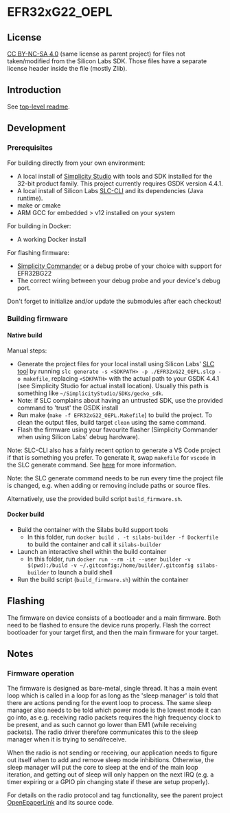 # EFR32xG22_OEPL

## License
[CC BY-NC-SA 4.0](https://creativecommons.org/licenses/by-nc-sa/4.0/) (same license as parent project) for files not taken/modified from the Silicon Labs SDK. Those files have a separate license header inside the file (mostly Zlib).

## Introduction

See [top-level readme](../readme.md).

## Development

### Prerequisites

For building directly from your own environment:
- A local install of [Simplicity Studio](https://www.silabs.com/developers/simplicity-studio)
  with tools and SDK installed for the 32-bit product family. This project currently
  requires GSDK version 4.4.1.
- A local install of Silicon Labs [SLC-CLI](https://docs.silabs.com/simplicity-studio-5-users-guide/latest/ss-5-users-guide-tools-slc-cli/02-installation)
  and its dependencies (Java runtime).
- make or cmake
- ARM GCC for embedded > v12 installed on your system

For building in Docker:
- A working Docker install

For flashing firmware:
- [Simplicity Commander](https://www.silabs.com/developers/simplicity-studio/simplicity-commander) or a debug probe of your choice with support for EFR32BG22
- The correct wiring between your debug probe and your device's debug port.

Don't forget to initialize and/or update the submodules after each checkout!

### Building firmware

#### Native build

Manual steps:
- Generate the project files for your local install using Silicon Labs' [SLC tool](https://docs.silabs.com/simplicity-studio-5-users-guide/latest/ss-5-users-guide-tools-slc-cli/)
  by running `slc generate -s <SDKPATH> -p ./EFR32xG22_OEPL.slcp -o makefile`, replacing `<SDKPATH>` with the actual path to your GSDK 4.4.1 (see Simplicity Studio for actual install location).
  Usually this path is something like `~/SimplicityStudio/SDKs/gecko_sdk`.
- Note: if SLC complains about having an untrusted SDK, use the provided command to 'trust' the GSDK install
- Run make (`make -f EFR32xG22_OEPL.Makefile`) to build the project. To clean the output files, build target `clean` using the same command.
- Flash the firmware using your favourite flasher (Simplicity Commander when using Silicon Labs' debug hardware).

Note: SLC-CLI also has a fairly recent option to generate a VS Code project if that is something you prefer.
To generate it, swap `makefile` for `vscode` in the SLC generate command.
See [here](https://docs.silabs.com/simplicity-studio-5-users-guide/latest/ss-5-users-guide-vscode-ide/) for more information.

Note: the SLC generate command needs to be run every time the project file is changed, e.g.
when adding or removing include paths or source files.

Alternatively, use the provided build script `build_firmware.sh`.

#### Docker build
- Build the container with the Silabs build support tools
  - In this folder, run `docker build . -t silabs-builder -f Dockerfile` to build the container and call it `silabs-builder`
- Launch an interactive shell within the build container
  - In this folder, run `docker run --rm -it --user builder -v $(pwd):/build -v ~/.gitconfig:/home/builder/.gitconfig silabs-builder` to launch a build shell
- Run the build script (`build_firmware.sh`) within the container

## Flashing

The firmware on device consists of a bootloader and a main firmware. Both need to be flashed
to ensure the device runs properly. Flash the correct bootloader for your target first,
and then the main firmware for your target.

## Notes

### Firmware operation

The firmware is designed as bare-metal, single thread. It has a main event loop which
is called in a loop for as long as the 'sleep manager' is told that there are actions
pending for the event loop to process. The same sleep manager also needs to be told which
power mode is the lowest mode it can go into, as e.g. receiving radio packets requires
the high frequency clock to be present, and as such cannot go lower than EM1 (while
receiving packets). The radio driver therefore communicates this to the sleep manager
when it is trying to send/receive.

When the radio is not sending or receiving, our application needs to figure out itself
when to add and remove sleep mode inhibitions. Otherwise, the sleep manager will put the
core to sleep at the end of the main loop iteration, and getting out of sleep will only
happen on the next IRQ (e.g. a timer expiring or a GPIO pin changing state if these are
setup properly).

For details on the radio protocol and tag functionality, see the parent project
[OpenEpaperLink](https://github.com/OpenEPaperLink/OpenEPaperLink/wiki) and its source code.
